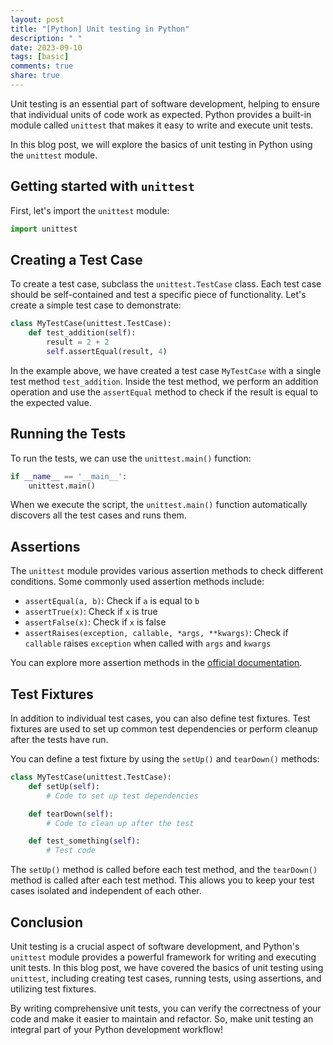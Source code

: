 ```yaml
---
layout: post
title: "[Python] Unit testing in Python"
description: " "
date: 2023-09-10
tags: [basic]
comments: true
share: true
---
```


Unit testing is an essential part of software development, helping to ensure that individual units of code work as expected. Python provides a built-in module called `unittest` that makes it easy to write and execute unit tests.

In this blog post, we will explore the basics of unit testing in Python using the `unittest` module.

## Getting started with `unittest`

First, let's import the `unittest` module:

```python
import unittest
```

## Creating a Test Case

To create a test case, subclass the `unittest.TestCase` class. Each test case should be self-contained and test a specific piece of functionality. Let's create a simple test case to demonstrate:

```python
class MyTestCase(unittest.TestCase):
    def test_addition(self):
        result = 2 + 2
        self.assertEqual(result, 4)
```

In the example above, we have created a test case `MyTestCase` with a single test method `test_addition`. Inside the test method, we perform an addition operation and use the `assertEqual` method to check if the result is equal to the expected value.

## Running the Tests

To run the tests, we can use the `unittest.main()` function:

```python
if __name__ == '__main__':
    unittest.main()
```

When we execute the script, the `unittest.main()` function automatically discovers all the test cases and runs them.

## Assertions

The `unittest` module provides various assertion methods to check different conditions. Some commonly used assertion methods include:

- `assertEqual(a, b)`: Check if `a` is equal to `b`
- `assertTrue(x)`: Check if `x` is true
- `assertFalse(x)`: Check if `x` is false
- `assertRaises(exception, callable, *args, **kwargs)`: Check if `callable` raises `exception` when called with `args` and `kwargs`

You can explore more assertion methods in the [official documentation](https://docs.python.org/3/library/unittest.html#assert-methods).

## Test Fixtures

In addition to individual test cases, you can also define test fixtures. Test fixtures are used to set up common test dependencies or perform cleanup after the tests have run.

You can define a test fixture by using the `setUp()` and `tearDown()` methods:

```python
class MyTestCase(unittest.TestCase):
    def setUp(self):
        # Code to set up test dependencies

    def tearDown(self):
        # Code to clean up after the test

    def test_something(self):
        # Test code
```

The `setUp()` method is called before each test method, and the `tearDown()` method is called after each test method. This allows you to keep your test cases isolated and independent of each other.

## Conclusion

Unit testing is a crucial aspect of software development, and Python's `unittest` module provides a powerful framework for writing and executing unit tests. In this blog post, we have covered the basics of unit testing using `unittest`, including creating test cases, running tests, using assertions, and utilizing test fixtures.

By writing comprehensive unit tests, you can verify the correctness of your code and make it easier to maintain and refactor. So, make unit testing an integral part of your Python development workflow!